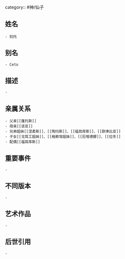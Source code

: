 category:: #神/仙子
## 姓名
	- 刻托
## 别名
	- Ceto
## 描述
	-
## 亲属关系
	- 父亲[[蓬托斯]]
	- 母亲[[该亚]]
	- 兄弟姐妹[[涅柔斯]]、[[陶玛斯]]、[[福耳库斯]]、[[欧律比亚]]
	- 子女[[戈耳工姐妹]]、[[格赖埃姐妹]]、[[厄喀德娜]]、[[拉冬]]
	- 配偶[[福耳库斯]]
## 重要事件
	-
## 不同版本
	-
## 艺术作品
	-
## 后世引用
	-

